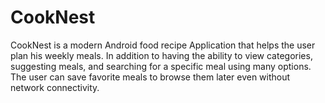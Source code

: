 # CookNest
CookNest is a modern Android food recipe Application that helps the user plan his weekly meals. In addition to having the ability to view categories, suggesting meals, and searching for a specific meal using many options. The user can save favorite meals to browse them later even without network connectivity.
